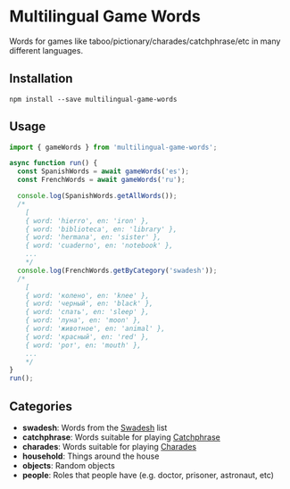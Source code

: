 # Multilingual Game Words

Words for games like taboo/pictionary/charades/catchphrase/etc in many different languages.

## Installation

```
npm install --save multilingual-game-words
```

## Usage

```javascript
import { gameWords } from 'multilingual-game-words';

async function run() {
  const SpanishWords = await gameWords('es');
  const FrenchWords = await gameWords('ru');

  console.log(SpanishWords.getAllWords());
  /*
    [
    { word: 'hierro', en: 'iron' },
    { word: 'biblioteca', en: 'library' },
    { word: 'hermana', en: 'sister' },
    { word: 'cuaderno', en: 'notebook' },
    ...
    */
  console.log(FrenchWords.getByCategory('swadesh'));
  /*
    [
    { word: 'колено', en: 'knee' },
    { word: 'черный', en: 'black' },
    { word: 'спать', en: 'sleep' },
    { word: 'луна', en: 'moon' },
    { word: 'животное', en: 'animal' },
    { word: 'красный', en: 'red' },
    { word: 'рот', en: 'mouth' },
    ...
    */
}
run();
```

## Categories

- **swadesh**: Words from the [Swadesh](https://en.wikipedia.org/wiki/Swadesh) list
- **catchphrase**: Words suitable for playing [Catchphrase](https://en.wikipedia.org/wiki/Catchphrase)
- **charades**: Words suitable for playing [Charades](https://en.wikipedia.org/wiki/Charades)
- **household**: Things around the house
- **objects**: Random objects
- **people**: Roles that people have (e.g. doctor, prisoner, astronaut, etc)
